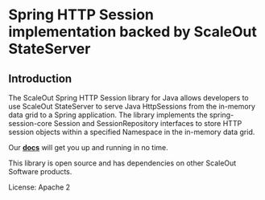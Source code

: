 # Spring HTTP Session implementation backed by ScaleOut StateServer

## Introduction

The ScaleOut Spring HTTP Session library for Java allows developers to use ScaleOut StateServer to serve Java HttpSessions from the in-memory data grid to a Spring application. The library implements the spring-session-core Session and SessionRepository interfaces to store HTTP session objects within a specified Namespace in the in-memory data grid. 

Our **[docs](https://scaleoutsoftware.github.io/SpringSessionProvider/index.html)** will get you up and running in no time. 

This library is open source and has dependencies on other ScaleOut 
Software products. 

License: Apache 2 